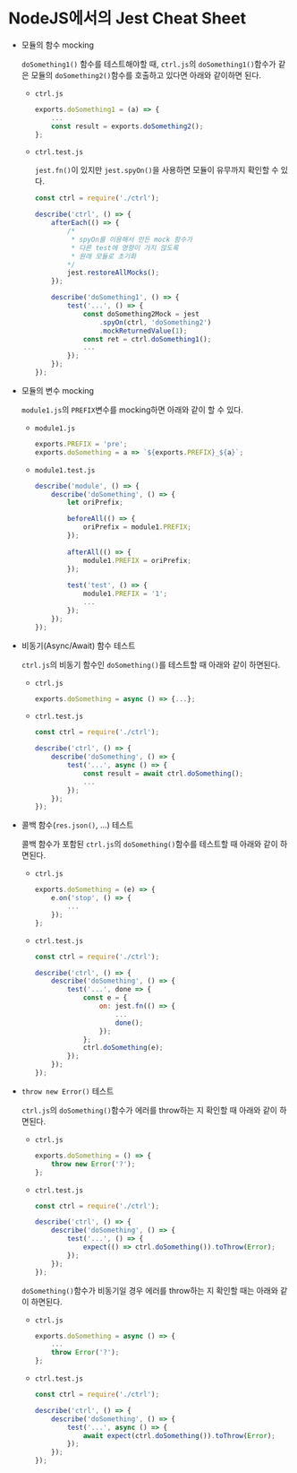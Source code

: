# NodeJS에서의 Jest Cheat Sheet

- 모듈의 함수 mocking

    `doSomething1()` 함수를 테스트해야할 때, `ctrl.js`의 `doSomething1()`함수가 같은 모듈의 `doSomething2()`함수를 호출하고 있다면 아래와 같이하면 된다.

    - `ctrl.js`

        ```jsx
        exports.doSomething1 = (a) => {
        	...
        	const result = exports.doSomething2();
        };
        ```

    - `ctrl.test.js`

        `jest.fn()`이 있지만 `jest.spyOn()`을 사용하면 모듈이 유무까지 확인할 수 있다.

        ```jsx
        const ctrl = require('./ctrl');

        describe('ctrl', () => {
        	afterEach(() => {
        		/* 
        		 * spyOn를 이용해서 만든 mock 함수가 
        		 * 다른 test에 영향이 가지 않도록
        		 * 원래 모듈로 초기화
        		*/
        		jest.restoreAllMocks();
        	});

        	describe('doSomething1', () => {
        		test('...', () => {
        			const doSomething2Mock = jest
        				.spyOn(ctrl, 'doSomething2')
        				.mockReturnedValue(1);
        			const ret = ctrl.doSomething1();
        			...
        		});
        	});
        });
        ```

- 모듈의 변수 mocking

    `module1.js`의 `PREFIX`변수를 mocking하면 아래와 같이 할 수 있다.

    - `module1.js`

        ```jsx
        exports.PREFIX = 'pre';
        exports.doSomething = a => `${exports.PREFIX}_${a}`;
        ```

    - `module1.test.js`

        ```jsx
        describe('module', () => {
        	describe('doSomething', () => {
        		let oriPrefix;

        		beforeAll(() => {
        			oriPrefix = module1.PREFIX;
        		});
        	
        		afterAll(() => {
        			module1.PREFIX = oriPrefix;
        		});
        		
        		test('test', () => {
        			module1.PREFIX = '1';
        			...
        		});
        	});
        });
        ```

- 비동기(Async/Await) 함수 테스트

    `ctrl.js`의 비동기 함수인 `doSomething()`를 테스트할 때 아래와 같이 하면된다.

    - `ctrl.js`

        ```jsx
        exports.doSomething = async () => {...};
        ```

    - `ctrl.test.js`

        ```jsx
        const ctrl = require('./ctrl');

        describe('ctrl', () => {
        	describe('doSomething', () => {
        		test('...', async () => {
        			const result = await ctrl.doSomething();
        			...
        		});
        	});
        });
        ```

- 콜백 함수(`res.json()`, ...) 테스트

    콜백 함수가 포함된 `ctrl.js`의 `doSomething()`함수를 테스트할 때 아래와 같이 하면된다.

    - `ctrl.js`

        ```jsx
        exports.doSomething = (e) => {
        	e.on('stop', () => {
        		...
        	});
        };
        ```

    - `ctrl.test.js`

        ```jsx
        const ctrl = require('./ctrl');

        describe('ctrl', () => {
        	describe('doSomething', () => {
        		test('...', done => {
        			const e = {
        				on: jest.fn(() => {
        					...
        					done();
        				});
        			};
        			ctrl.doSomething(e);
        		});
        	});
        });
        ```

- `throw new Error()` 테스트

    `ctrl.js`의 `doSomething()`함수가 에러를 throw하는 지 확인할 때 아래와 같이 하면된다.

    - `ctrl.js`

        ```jsx
        exports.doSomething = () => {
        	throw new Error('?');
        };
        ```

    - `ctrl.test.js`

        ```jsx
        const ctrl = require('./ctrl');

        describe('ctrl', () => {
        	describe('doSomething', () => {
        		test('...', () => {
        			expect(() => ctrl.doSomething()).toThrow(Error);
        		});
        	});
        });
        ```

    `doSomething()`함수가 비동기일 경우 에러를 throw하는 지 확인할 때는 아래와 같이 하면된다.

    - `ctrl.js`

        ```jsx
        exports.doSomething = async () => {
        	...
        	throw Error('?');
        };
        ```

    - `ctrl.test.js`

        ```jsx
        const ctrl = require('./ctrl');

        describe('ctrl', () => {
        	describe('doSomething', () => {
        		test('...', async () => {
        			await expect(ctrl.doSomething()).toThrow(Error);
        		});
        	});
        });
        ```
